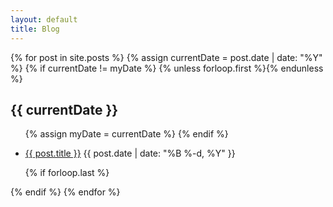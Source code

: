 ```yaml
---
layout: default
title: Blog
---
```


<div class="archive">
  
  {% for post in site.posts %}
  {% assign currentDate = post.date | date: "%Y" %}
  {% if currentDate != myDate %}
      {% unless forloop.first %}</ul>{% endunless %}
      <h2>{{ currentDate }}</h2>
      <ul class="archive-els">
      {% assign myDate = currentDate %}
  {% endif %}
  <!-- <li><a href="{{ post.url }}"><span>{{ post.date | date: "%B %-d, %Y" }}</span> - {{ post.title }}</a></li> -->
  <li class="archive-link"><a href="{{ post.url }}">{{ post.title }}</a> <span class="archive-date">{{ post.date | date: "%B %-d, %Y" }}</span></li>
  
  
  
  {% if forloop.last %}</ul>{% endif %}
{% endfor %}
  </div>
